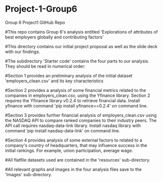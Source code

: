 # Project-1-Group6
Group 6 Project1 GitHub Repo

#This repo contains Group 6's analysis entitled 'Explorations of attributes of best employers globally and contributing factors'

#This directory contains our initial project proposal as well as the slide deck with our findings.

#The subdirectory 'Starter code' contains the four parts to our analysis. They should be read in numerical order:

 #Section 1 provides an preliminary analysis of the initial dataset 'employers_clean.csv' and its key characteristics
 
 #Section 2 provides a analysis of some financial metrics related to the companies in employers_clean.csv, using the Yfinance library. Section 2 requires the Yfinance library v0.2.4 to retrieve financial data. Install yfinance with command 'pip install yfinance==0.2.4' on command line.
 
 #Section 3 provides further financial analysis of employers_clean.csv using the NASDAQ API to compare ranked companies to their industry peers. The API call requires nasdaq-data-link library. Install nasdaq library with command ‘pip install nasdaq-data-link’ on command line. 
 
 #Section 4 provides analysis of some external factors to related to a company's country of headquarters, that may influence success in the initial rankings. For example, union participation, average wage.
 
 #All flatfile datasets used are contained in the 'resources' sub-directory.
 
 #All relevant graphs and images in the four analysis files save to the 'Images' sub-directory.
 
